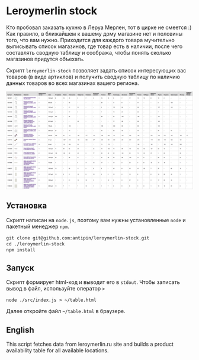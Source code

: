 Leroymerlin stock
=================

Кто пробовал заказать кухню в Леруа Мерлен, тот в цирке не смеется :) Как правило, в ближайшем к вашему дому магазине нет и половины того, что вам нужно. Приходится для каждого товара мучительно выписывать список магазинов, где товар есть в наличии, после чего составлять сводную таблицу и сообража, чтобы понять сколько магазинов придутся объехать.

Скрипт ``leroymerlin-stock`` позволяет задать список интересующих вас товаров (в виде артиклов) и получить сводную таблицу по
наличию данных товаров во всех магазинах вашего региона.

![](/docs/screenshot-table.png?raw=true)

Установка
---------

Скрипт написан на ``node.js``, поэтому вам нужны установленные ``node`` и пакетный менеджер ``npm``.

```
git clone git@github.com:antipin/leroymerlin-stock.git
cd ./leroymerlin-stock
npm install
```

Запуск
------

Скрипт формирует html-код и выводит его в ``stdout``. Чтобы записать вывод в файл, используйте оператор ``>``

```
node ./src/index.js > ~/table.html
```
Далее откройте файл ``~/table.html`` в браузере.

English
-------

This script fetches data from leroymerlin.ru site and builds a product availability table for all available locations.
